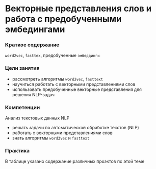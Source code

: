 # Векторные представления слов и работа с предобученными эмбедингами

### **Краткое содержание**
`word2vec`, `fasttex`, предобученные `эмбеддинги` 

### **Цели занятия**

- рассмотреть алгоритмы `word2vec`, `fasttext` 
- научиться работать с векторными представлениями слов
- использовать предобученные векторные представления для решения NLP-задач

### **Компетенции**

Анализ текстовых данных NLP
- решать задачи по автоматической обработке текстов (NLP)
- работать с векторными представлениями слов
- знать алгоритмы `word2vec` и `fasttext`

### **Практика**

В таблице указано содержание различных проэктов по этой теме 

